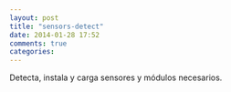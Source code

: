 ```yaml
---
layout: post
title: "sensors-detect"
date: 2014-01-28 17:52
comments: true
categories: 
---
```

Detecta, instala y carga sensores y módulos necesarios.

